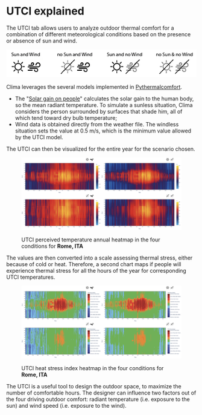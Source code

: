 # UTCI explained

The UTCI tab allows users to analyze outdoor thermal comfort for a combination of different meteorological conditions based on the presence or absence of sun and wind.

![Logos highlighting the different scenarios which can be displayed in Clima](<../../../.gitbook/assets/UTCI 01-01.jpg>)

Clima leverages the several models implemented in [Pythermalcomfort](https://pythermalcomfort.readthedocs.io/en/latest/).

* The "[Solar gain on people](https://pythermalcomfort.readthedocs.io/en/latest/reference/pythermalcomfort.html#solar-gain-on-people)" calculates the solar gain to the human body, so the mean radiant temperature. To simulate a sunless situation, Clima considers the person surrounded by surfaces that shade him, all of which tend toward dry bulb temperature;
* Wind data is obtained directly from the weather file. The windless situation sets the value at 0.5 m/s, which is the minimum value allowed by the UTCI model.

The UTCI can then be visualized for the entire year for the scenario chosen.

<figure><img src="../../../.gitbook/assets/Perceived T copia.png" alt=""><figcaption><p>UTCI perceived temperature annual heatmap in the four conditions for <strong>Rome, ITA</strong></p></figcaption></figure>

The values are then converted into a scale assessing thermal stress, either because of cold or heat. Therefore, a second chart maps if people will experience thermal stress for all the hours of the year for corresponding UTCI temperatures.

<figure><img src="../../../.gitbook/assets/UTCI Index copia.png" alt=""><figcaption><p>UTCI heat stress index heatmap in the four conditions for <strong>Rome, ITA</strong></p></figcaption></figure>

The UTCI is a useful tool to design the outdoor space, to maximize the number of comfortable hours. The designer can influence two factors out of the four driving outdoor comfort: radiant temperature (i.e. exposure to the sun) and wind speed (i.e. exposure to the wind).

